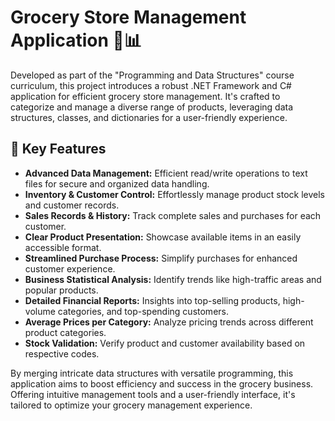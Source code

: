 # Grocery Store Management Application 🛒📊

Developed as part of the "Programming and Data Structures" course curriculum, this project introduces a robust .NET Framework and C# application for efficient grocery store management. It's crafted to categorize and manage a diverse range of products, leveraging data structures, classes, and dictionaries for a user-friendly experience.

## 🌟 Key Features

- **Advanced Data Management:** Efficient read/write operations to text files for secure and organized data handling.
- **Inventory & Customer Control:** Effortlessly manage product stock levels and customer records.
- **Sales Records & History:** Track complete sales and purchases for each customer.
- **Clear Product Presentation:** Showcase available items in an easily accessible format.
- **Streamlined Purchase Process:** Simplify purchases for enhanced customer experience.
- **Business Statistical Analysis:** Identify trends like high-traffic areas and popular products.
- **Detailed Financial Reports:** Insights into top-selling products, high-volume categories, and top-spending customers.
- **Average Prices per Category:** Analyze pricing trends across different product categories.
- **Stock Validation:** Verify product and customer availability based on respective codes.

By merging intricate data structures with versatile programming, this application aims to boost efficiency and success in the grocery business. Offering intuitive management tools and a user-friendly interface, it's tailored to optimize your grocery management experience.
